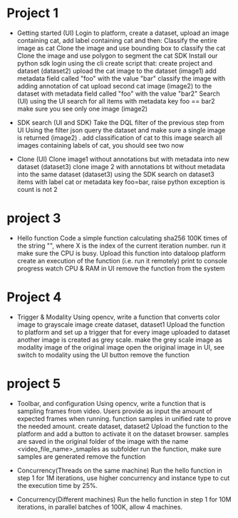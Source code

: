 Project 1
=========
* Getting started (UI) 
Login to platform, create a dataset, upload an image containing cat, add label containing cat and then: Classify the entire image as cat Clone the image and use bounding box to classify the cat Clone the image and use polygon to segment the cat SDK Install our python sdk login using the cli create script that: create project and dataset (dataset2) upload the cat image to the dataset (image1) add metadata field called "foo" with the value "bar" classify the image with adding annotation of cat
upload second cat image (image2) to the dataset with metadata field called "foo" with the value "bar2" Search (UI) using the UI search for all items with metadata key foo == bar2 make sure you see only one image (image2)

* SDK search (UI and SDK) 
Take the DQL filter of the previous step from UI Using the filter json query the dataset and make sure a single image is returned (image2) . add classification of cat to this image search all images containing labels of cat, you should see two now

* Clone (UI) 
Clone image1 without annotations but with metadata into new dataset (dataset3) clone image 2 with annotations bt without metadata into the same dataset (dataset3) using the SDK search on dataset3 items with label cat or metadata key foo=bar, raise python exception is count is not 2

project 3
=========
* Hello function 
Code a simple function calculating sha256 100K times of the string "", where X is the index of the current iteration number. run it make sure the CPU is busy. Upload this function into dataloop platform create an execution of the function (i.e. run it remotely) print to console progress watch CPU & RAM in UI remove the function from the system

Project 4
=========
* Trigger & Modality 
Using opencv, write a function that converts color image to grayscale image create dataset, dataset1 Upload the function to platform and set up a trigger that for every image uploaded to dataset another image is created as grey scale. make the grey scale image as modality image of the original image open the original image in UI, see switch to modality using the UI button remove the function

project 5
=========
* Toolbar, and configuration 
Using opencv, write a function that is sampling frames from video. Users provide as input the amount of expected frames when running. function samples in unified rate to prove the needed amount. create dataset, dataset2 Upload the function to the platform and add a button to activate it on the dataset browser. samples are saved in the original folder of the image with the name <video_file_name>_smaples as subfolder run the function, make sure samples are generated remove the function

* Concurrency(Threads on the same machine) 
Run the hello function in step 1 for 1M iterations, use higher concurrency and instance type to cut the execution time by 25%.

* Concurrency(Different machines) 
Run the hello function in step 1 for 10M iterations, in parallel batches of 100K, allow 4 machines.
